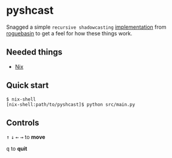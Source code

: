 # pyshcast

Snagged a simple `recursive shadowcasting` [implementation](http://www.roguebasin.com/index.php?title=PythonShadowcastingImplementation) from [roguebasin](http://www.roguebasin.com/index.php?title=FOV_using_recursive_shadowcasting) to get a feel for how these things work.

Needed things
---
*   [Nix](https://nixos.org/nix/)

Quick start
---
```
$ nix-shell
[nix-shell:path/to/pyshcast]$ python src/main.py
```

Controls
---
<kbd>&#8593;</kbd> <kbd>&#8595;</kbd> <kbd>&#8592;</kbd> <kbd>&#8594;</kbd> to **move**

<kbd>q</kbd> to **quit**
